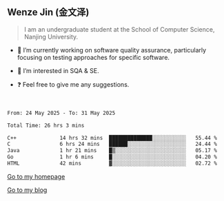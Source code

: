 ## Wenze Jin (金文泽)

> I am an undergraduate student at the School of Computer Science, Nanjing University.

- 🔭 I’m currently working on software quality assurance, particularly focusing on testing approaches for specific software.
  
- 🌱 I’m interested in SQA & SE.
  
- ❓ Feel free to give me any suggestions.  

<br>  

<!--START_SECTION:waka-->

```txt
From: 24 May 2025 - To: 31 May 2025

Total Time: 26 hrs 3 mins

C++              14 hrs 32 mins  ██████████████░░░░░░░░░░░   55.44 %
C                6 hrs 24 mins   ██████░░░░░░░░░░░░░░░░░░░   24.44 %
Java             1 hr 21 mins    █▒░░░░░░░░░░░░░░░░░░░░░░░   05.17 %
Go               1 hr 6 mins     █░░░░░░░░░░░░░░░░░░░░░░░░   04.20 %
HTML             42 mins         ▓░░░░░░░░░░░░░░░░░░░░░░░░   02.72 %
```

<!--END_SECTION:waka-->

[Go to my homepage](https://wenzejin.github.io)

[Go to my blog](https://wenzejin.notion.site/Wenze-Jin-s-Blog-1635e9fa7b6d80b3adcedfacc74aa717?pvs=4)
